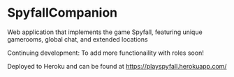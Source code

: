 # SpyfallCompanion
Web application that implements the game Spyfall, featuring unique gamerooms, global chat, and extended locations

Continuing development: To add more functionaility with roles soon!

Deployed to Heroku and can be found at https://playspyfall.herokuapp.com/
